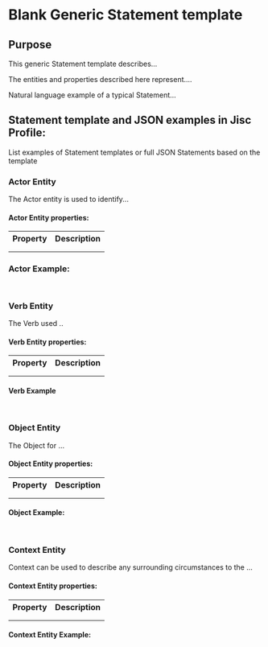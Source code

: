 # Blank Generic Statement template

## Purpose
This generic Statement template describes... 

The entities and properties described here represent....

Natural language example of a typical Statement...

## Statement template and JSON examples in Jisc Profile:

List examples of Statement templates or full JSON Statements based on the template

### Actor Entity
The Actor entity is used to identify...

#### Actor Entity properties:

<table>
<tr><th>Property</th><th>Description</th></tr>
<tr>
<td></td><td></td>
</tr>
<tr>
<td></td><td></td>
</tr>
</table>

### Actor Example:

``` javascript



```

###  Verb Entity
The Verb used ..

####  Verb Entity properties:
<table>
<tr><th>Property</th><th>Description</th></tr>
<tr>
<td></td><td></td>
</tr>
<tr>
<td></td><td></td>
</tr>
</table>

####  Verb Example

``` javascript



```

### Object Entity
The Object for ...

#### Object Entity properties:

<table>
<tr><th>Property</th><th>Description</th></tr>
<tr>
<td></td><td></td>
</tr>
<tr>
<td></td><td></td>
</tr>
</table>

#### Object Example:


``` javascript



```

### Context Entity
Context can be used to describe any surrounding circumstances to the ...

#### Context Entity properties:

<table>
<tr><th>Property</th><th>Description</th></tr>
<tr>
<td></td><td></td>
</tr>
<tr>
<td></td><td></td>
</tr>
</table>
			
#### Context Entity Example:

``` javascript



```



